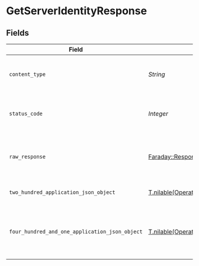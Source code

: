 # GetServerIdentityResponse


## Fields

| Field                                                                                                                        | Type                                                                                                                         | Required                                                                                                                     | Description                                                                                                                  |
| ---------------------------------------------------------------------------------------------------------------------------- | ---------------------------------------------------------------------------------------------------------------------------- | ---------------------------------------------------------------------------------------------------------------------------- | ---------------------------------------------------------------------------------------------------------------------------- |
| `content_type`                                                                                                               | *String*                                                                                                                     | :heavy_check_mark:                                                                                                           | HTTP response content type for this operation                                                                                |
| `status_code`                                                                                                                | *Integer*                                                                                                                    | :heavy_check_mark:                                                                                                           | HTTP response status code for this operation                                                                                 |
| `raw_response`                                                                                                               | [Faraday::Response](https://www.rubydoc.info/gems/faraday/Faraday/Response)                                                  | :heavy_check_mark:                                                                                                           | Raw HTTP response; suitable for custom response parsing                                                                      |
| `two_hundred_application_json_object`                                                                                        | [T.nilable(Operations::GetServerIdentityResponseBody)](../../models/operations/getserveridentityresponsebody.md)             | :heavy_minus_sign:                                                                                                           | The Server Identity information                                                                                              |
| `four_hundred_and_one_application_json_object`                                                                               | [T.nilable(Operations::GetServerIdentityServerResponseBody)](../../models/operations/getserveridentityserverresponsebody.md) | :heavy_minus_sign:                                                                                                           | Unauthorized - Returned if the X-Plex-Token is missing from the header or query.                                             |